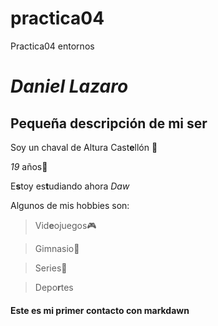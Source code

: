 # practica04
Practica04 entornos
# _Daniel Lazaro_
## Pequeña descripción de mi ser
Soy un chaval de Altura Cast**e**llón 📍

_19_ años🚀

E**s**toy es**t**udiando ahora _Daw_

Algunos de mis hobbies son:

> Vid**e**ojuegos🎮

> Gimnasio🦾

> Series👀

> Depo**r**tes

#### Este es mi primer contacto con markdawn

